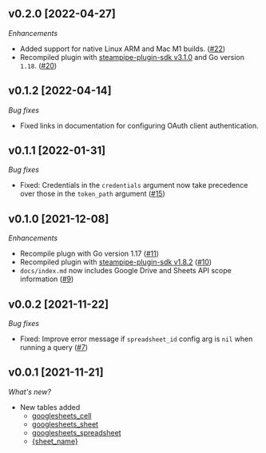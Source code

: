 ## v0.2.0 [2022-04-27]

_Enhancements_

- Added support for native Linux ARM and Mac M1 builds. ([#22](https://github.com/turbot/steampipe-plugin-googlesheets/pull/22))
- Recompiled plugin with [steampipe-plugin-sdk v3.1.0](https://github.com/turbot/steampipe-plugin-sdk/blob/main/CHANGELOG.md#v310--2022-03-30) and Go version `1.18`. ([#20](https://github.com/turbot/steampipe-plugin-googlesheets/pull/20))

## v0.1.2 [2022-04-14]

_Bug fixes_

- Fixed links in documentation for configuring OAuth client authentication.

## v0.1.1 [2022-01-31]

_Bug fixes_

- Fixed: Credentials in the `credentials` argument now take precedence over those in the `token_path` argument ([#15](https://github.com/turbot/steampipe-plugin-googlesheets/pull/15))

## v0.1.0 [2021-12-08]

_Enhancements_

- Recompile plugn with Go version 1.17 ([#11](https://github.com/turbot/steampipe-plugin-googlesheets/pull/11))
- Recompiled plugin with [steampipe-plugin-sdk v1.8.2](https://github.com/turbot/steampipe-plugin-sdk/blob/main/CHANGELOG.md#v182--2021-11-22) ([#10](https://github.com/turbot/steampipe-plugin-googlesheets/pull/10))
- `docs/index.md` now includes Google Drive and Sheets API scope information ([#9](https://github.com/turbot/steampipe-plugin-googlesheets/pull/9))

## v0.0.2 [2021-11-22]

_Bug fixes_

- Fixed: Improve error message if `spreadsheet_id` config arg is `nil` when running a query ([#7](https://github.com/turbot/steampipe-plugin-googlesheets/pull/7))

## v0.0.1 [2021-11-21]

_What's new?_

- New tables added
  - [googlesheets_cell](https://hub.steampipe.io/plugins/turbot/googlesheets/tables/googlesheets_cell)
  - [googlesheets_sheet](https://hub.steampipe.io/plugins/turbot/googlesheets/tables/googlesheets_sheet)
  - [googlesheets_spreadsheet](https://hub.steampipe.io/plugins/turbot/googlesheets/tables/googlesheets_spreadsheet)
  - [{sheet_name}](https://hub.steampipe.io/plugins/turbot/googlesheets/tables/{sheet_name})
